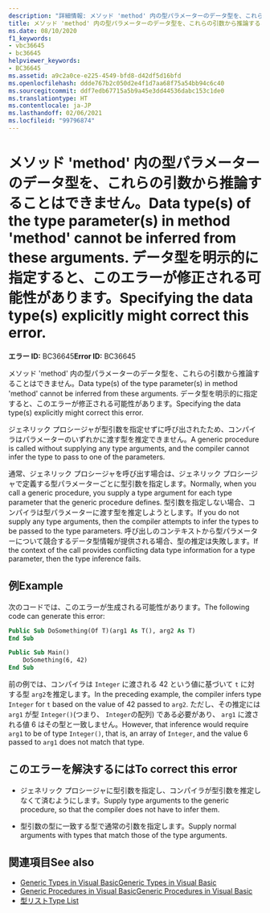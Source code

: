 ```yaml
---
description: "詳細情報: メソッド 'method' 内の型パラメーターのデータ型を、これらの引数から推論することはできません。 データ型を明示的に指定すると、このエラーが修正される可能性があります。"
title: メソッド 'method' 内の型パラメーターのデータ型を、これらの引数から推論することはできません。 データ型を明示的に指定すると、このエラーが修正される可能性があります。
ms.date: 08/10/2020
f1_keywords:
- vbc36645
- bc36645
helpviewer_keywords:
- BC36645
ms.assetid: a9c2a0ce-e225-4549-bfd8-d42df5d16bfd
ms.openlocfilehash: ddde767b2c050d2e4f1d7aa68f75a54bb94c6c40
ms.sourcegitcommit: ddf7edb67715a5b9a45e3dd44536dabc153c1de0
ms.translationtype: HT
ms.contentlocale: ja-JP
ms.lasthandoff: 02/06/2021
ms.locfileid: "99796874"
---
```

# <a name="data-types-of-the-type-parameters-in-method-method-cannot-be-inferred-from-these-arguments-specifying-the-data-types-explicitly-might-correct-this-error"></a><span data-ttu-id="e73c6-105">メソッド 'method' 内の型パラメーターのデータ型を、これらの引数から推論することはできません。</span><span class="sxs-lookup"><span data-stu-id="e73c6-105">Data type(s) of the type parameter(s) in method 'method' cannot be inferred from these arguments.</span></span> <span data-ttu-id="e73c6-106">データ型を明示的に指定すると、このエラーが修正される可能性があります。</span><span class="sxs-lookup"><span data-stu-id="e73c6-106">Specifying the data type(s) explicitly might correct this error.</span></span>

<span data-ttu-id="e73c6-107">**エラー ID:** BC36645</span><span class="sxs-lookup"><span data-stu-id="e73c6-107">**Error ID:** BC36645</span></span>

<span data-ttu-id="e73c6-108">メソッド 'method' 内の型パラメーターのデータ型を、これらの引数から推論することはできません。</span><span class="sxs-lookup"><span data-stu-id="e73c6-108">Data type(s) of the type parameter(s) in method 'method' cannot be inferred from these arguments.</span></span> <span data-ttu-id="e73c6-109">データ型を明示的に指定すると、このエラーが修正される可能性があります。</span><span class="sxs-lookup"><span data-stu-id="e73c6-109">Specifying the data type(s) explicitly might correct this error.</span></span>

<span data-ttu-id="e73c6-110">ジェネリック プロシージャが型引数を指定せずに呼び出されたため、コンパイラはパラメーターのいずれかに渡す型を推定できません。</span><span class="sxs-lookup"><span data-stu-id="e73c6-110">A generic procedure is called without supplying any type arguments, and the compiler cannot infer the type to pass to one of the parameters.</span></span>

<span data-ttu-id="e73c6-111">通常、ジェネリック プロシージャを呼び出す場合は、ジェネリック プロシージャで定義する型パラメーターごとに型引数を指定します。</span><span class="sxs-lookup"><span data-stu-id="e73c6-111">Normally, when you call a generic procedure, you supply a type argument for each type parameter that the generic procedure defines.</span></span> <span data-ttu-id="e73c6-112">型引数を指定しない場合、コンパイラは型パラメーターに渡す型を推定しようとします。</span><span class="sxs-lookup"><span data-stu-id="e73c6-112">If you do not supply any type arguments, then the compiler attempts to infer the types to be passed to the type parameters.</span></span> <span data-ttu-id="e73c6-113">呼び出しのコンテキストから型パラメーターについて競合するデータ型情報が提供される場合、型の推定は失敗します。</span><span class="sxs-lookup"><span data-stu-id="e73c6-113">If the context of the call provides conflicting data type information for a type parameter, then the type inference fails.</span></span>

## <a name="example"></a><span data-ttu-id="e73c6-114">例</span><span class="sxs-lookup"><span data-stu-id="e73c6-114">Example</span></span>

<span data-ttu-id="e73c6-115">次のコードでは、このエラーが生成される可能性があります。</span><span class="sxs-lookup"><span data-stu-id="e73c6-115">The following code can generate this error:</span></span>

```vb
Public Sub DoSomething(Of T)(arg1 As T(), arg2 As T)
End Sub

Public Sub Main()
    DoSomething(6, 42)
End Sub
```  
  
<span data-ttu-id="e73c6-116">前の例では、コンパイラは `Integer` に渡される 42 という値に基づいて `t` に対する型 `arg2`を推定します。</span><span class="sxs-lookup"><span data-stu-id="e73c6-116">In the preceding example, the compiler infers type `Integer` for `t` based on the value of 42 passed to `arg2`.</span></span> <span data-ttu-id="e73c6-117">ただし、その推定には `arg1` が型 `Integer()`(つまり、 `Integer`の配列) である必要があり、 `arg1` に渡される値 6 はその型と一致しません。</span><span class="sxs-lookup"><span data-stu-id="e73c6-117">However, that inference would require `arg1` to be of type `Integer()`, that is, an array of `Integer`, and the value 6 passed to `arg1` does not match that type.</span></span>

## <a name="to-correct-this-error"></a><span data-ttu-id="e73c6-118">このエラーを解決するには</span><span class="sxs-lookup"><span data-stu-id="e73c6-118">To correct this error</span></span>

- <span data-ttu-id="e73c6-119">ジェネリック プロシージャに型引数を指定し、コンパイラが型引数を推定しなくて済むようにします。</span><span class="sxs-lookup"><span data-stu-id="e73c6-119">Supply type arguments to the generic procedure, so that the compiler does not have to infer them.</span></span>

- <span data-ttu-id="e73c6-120">型引数の型に一致する型で通常の引数を指定します。</span><span class="sxs-lookup"><span data-stu-id="e73c6-120">Supply normal arguments with types that match those of the type arguments.</span></span>

## <a name="see-also"></a><span data-ttu-id="e73c6-121">関連項目</span><span class="sxs-lookup"><span data-stu-id="e73c6-121">See also</span></span>

- [<span data-ttu-id="e73c6-122">Generic Types in Visual Basic</span><span class="sxs-lookup"><span data-stu-id="e73c6-122">Generic Types in Visual Basic</span></span>](../../programming-guide/language-features/data-types/generic-types.md)
- [<span data-ttu-id="e73c6-123">Generic Procedures in Visual Basic</span><span class="sxs-lookup"><span data-stu-id="e73c6-123">Generic Procedures in Visual Basic</span></span>](../../programming-guide/language-features/data-types/generic-procedures.md)
- [<span data-ttu-id="e73c6-124">型リスト</span><span class="sxs-lookup"><span data-stu-id="e73c6-124">Type List</span></span>](../statements/type-list.md)
